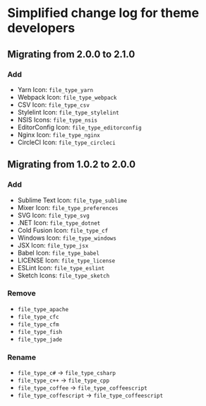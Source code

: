 # Simplified change log for theme developers

## Migrating from 2.0.0 to 2.1.0

### Add

* Yarn Icon: `file_type_yarn`
* Webpack Icon: `file_type_webpack`
* CSV Icon: `file_type_csv`
* Stylelint Icon: `file_type_stylelint`
* NSIS Icons: `file_type_nsis`
* EditorConfig Icon: `file_type_editorconfig`
* Nginx Icon: `file_type_nginx`
* CircleCI Icon: `file_type_circleci`

## Migrating from 1.0.2 to 2.0.0

### Add

* Sublime Text Icon: `file_type_sublime`
* Mixer Icon: `file_type_preferences`
* SVG Icon: `file_type_svg`
* .NET Icon: `file_type_dotnet`
* Cold Fusion Icon: `file_type_cf`
* Windows Icon: `file_type_windows`
* JSX Icon: `file_type_jsx`
* Babel Icon: `file_type_babel`
* LICENSE Icon: `file_type_license`
* ESLint Icon: `file_type_eslint`
* Sketch Icons: `file_type_sketch`

### Remove

* `file_type_apache`
* `file_type_cfc`
* `file_type_cfm`
* `file_type_fish`
* `file_type_jade`

### Rename

* `file_type_c#` -> `file_type_csharp`
* `file_type_c++` -> `file_type_cpp`
* `file_type_coffee` -> `file_type_coffeescript`
* `file_type_coffescript` -> `file_type_coffeescript`
